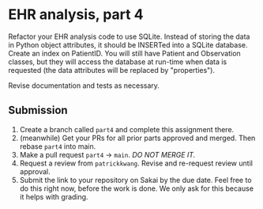# EHR analysis, part 4

Refactor your EHR analysis code to use SQLite. Instead of storing the data in Python object attributes, it should be INSERTed into a SQLite database. Create an index on PatientID. You will still have Patient and Observation classes, but they will access the database at run-time when data is requested (the data attributes will be replaced by "properties").

Revise documentation and tests as necessary.

## Submission

1. Create a branch called `part4` and complete this assignment there.
2. (meanwhile) Get your PRs for all prior parts approved and merged. Then rebase `part4` into main.
3. Make a pull request `part4` -> `main`. _DO NOT MERGE IT._
4. Request a review from `patrickkwang`. Revise and re-request review until approval.
5. Submit the link to your repository on Sakai by the due date. Feel free to do this right now, before the work is done. We only ask for this because it helps with grading.
